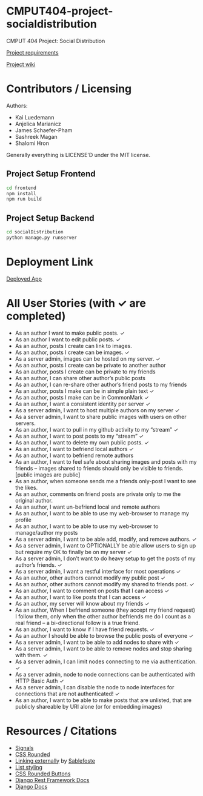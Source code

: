 CMPUT404-project-socialdistribution
===================================

CMPUT 404 Project: Social Distribution

[Project requirements](https://github.com/uofa-cmput404/project-socialdistribution/blob/master/project.org) 

[Project wiki](https://github.com/uofa-cmput404/404f23project-restless-clients/wiki)

Contributors / Licensing
========================

Authors:
    
* Kai Luedemann
* Anjelica Marianicz
* James Schaefer-Pham
* Sashreek Magan
* Shalomi Hron

Generally everything is LICENSE'D under the MIT license.

## Project Setup Frontend

```sh
cd frontend
npm install
npm run build
```
## Project Setup Backend

```sh
cd socialDistribution
python manage.py runserver
```

Deployment Link
===============
[Deployed App](https://restlessclients-7b4ebf6b9382.herokuapp.com/)

All User Stories (with ✓ are completed)
=======================================
- As an author I want to make public posts. ✓
- As an author I want to edit public posts. ✓
- As an author, posts I create can link to images.
- As an author, posts I create can be images. ✓
- As a server admin, images can be hosted on my server. ✓
- As an author, posts I create can be private to another author
- As an author, posts I create can be private to my friends
- As an author, I can share other author’s public posts
- As an author, I can re-share other author’s friend posts to my friends
- As an author, posts I make can be in simple plain text ✓
- As an author, posts I make can be in CommonMark ✓
- As an author, I want a consistent identity per server ✓
- As a server admin, I want to host multiple authors on my server ✓
- As a server admin, I want to share public images with users on other servers. 
- As an author, I want to pull in my github activity to my “stream” ✓
- As an author, I want to post posts to my “stream” ✓
- As an author, I want to delete my own public posts. ✓
- As an author, I want to befriend local authors ✓
- As an author, I want to befriend remote authors
- As an author, I want to feel safe about sharing images and posts with my friends – images shared to friends should only be visible to friends. [public images are public]
- As an author, when someone sends me a friends only-post I want to see the likes.
- As an author, comments on friend posts are private only to me the original author.
- As an author, I want un-befriend local and remote authors
- As an author, I want to be able to use my web-browser to manage my profile
- As an author, I want to be able to use my web-browser to manage/author my posts
- As a server admin, I want to be able add, modify, and remove authors. ✓
- As a server admin, I want to OPTIONALLY be able allow users to sign up but require my OK to finally be on my server ✓
- As a server admin, I don’t want to do heavy setup to get the posts of my author’s friends. ✓
- As a server admin, I want a restful interface for most operations ✓
- As an author, other authors cannot modify my public post ✓
- As an author, other authors cannot modify my shared to friends post. ✓
- As an author, I want to comment on posts that I can access ✓
- As an author, I want to like posts that I can access ✓
- As an author, my server will know about my friends ✓
- As an author, When I befriend someone (they accept my friend request) I follow them, only when the other author befriends me do I count as a real friend – a bi-directional follow is a true friend.
- As an author, I want to know if I have friend requests. ✓
- As an author I should be able to browse the public posts of everyone ✓
- As a server admin, I want to be able to add nodes to share with ✓
- As a server admin, I want to be able to remove nodes and stop sharing with them. ✓
- As a server admin, I can limit nodes connecting to me via authentication. ✓
- As a server admin, node to node connections can be authenticated with HTTP Basic Auth ✓
- As a server admin, I can disable the node to node interfaces for connections that are not authenticated! ✓
- As an author, I want to be able to make posts that are unlisted, that are publicly shareable by URI alone (or for embedding images)


Resources / Citations
======================

* [Signals](https://docs.djangoproject.com/en/4.2/topics/signals/)
* [CSS Rounded](https://www.w3schools.com/css/css3_borders.asp)
* [Linking externally](https://stackoverflow.com/questions/11759028/changing-base-url-on-part-of-a-page-only) by [Sablefoste](https://stackoverflow.com/users/1408137/sablefoste)
* [List styling](https://www.w3schools.com/cssref/pr_list-style-type.php)
* [CSS Rounded Buttons](https://www.w3schools.com/howto/howto_css_round_buttons.asp)
* [Django Rest Framework Docs](https://www.django-rest-framework.org/)
* [Django Docs](https://docs.djangoproject.com/en/4.2/)
